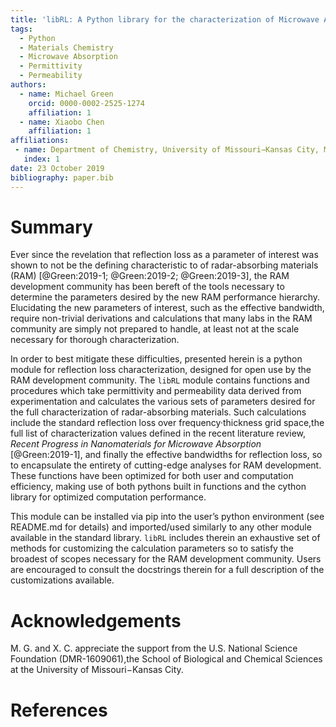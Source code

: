 ```yaml
---
title: 'libRL: A Python library for the characterization of Microwave Absorption'
tags:
  - Python
  - Materials Chemistry
  - Microwave Absorption
  - Permittivity
  - Permeability
authors:
  - name: Michael Green
    orcid: 0000-0002-2525-1274
    affiliation: 1
  - name: Xiaobo Chen
    affiliation: 1
affiliations:
 - name: Department of Chemistry, University of Missouri−Kansas City, MO 64110, U.S.A.
   index: 1
date: 23 October 2019
bibliography: paper.bib
---
```


# Summary

Ever since the revelation that reflection loss as a parameter of interest was
shown to not be the defining characteristic to of radar-absorbing materials (RAM)
[@Green:2019-1; @Green:2019-2; @Green:2019-3], the RAM development community has
been bereft of the tools necessary to determine the parameters desired by the new
RAM performance hierarchy. Elucidating the new parameters of interest, such as the
effective bandwidth, require non-trivial derivations and calculations that many labs
in the RAM community are simply not prepared to handle, at least not at the scale
necessary for thorough characterization.

In order to best mitigate these difficulties, presented herein is a python module
for reflection loss characterization, designed for open use by the RAM development
community. The ``libRL`` module contains functions and procedures which take
permittivity and permeability data derived from experimentation and calculates the
various sets of parameters desired for the full characterization of radar-absorbing
materials. Such calculations include the standard reflection loss over
frequency·thickness grid space,the full list of characterization values defined in
the recent literature review, *Recent Progress in Nanomaterials for Microwave Absorption*
[@Green:2019-1], and finally the effective bandwidths for reflection loss, so to
encapsulate the entirety of cutting-edge analyses for RAM development. These functions
have been optimized for both user and computation efficiency, making use of both
pythons built in functions and the cython library for optimized computation performance.

This module can be installed via pip into the user’s python environment (see README.md
for details) and imported/used similarly to any other module available in the standard
library. ``libRL`` includes therein an exhaustive set of methods for customizing the
calculation parameters so to satisfy the broadest of scopes necessary for the RAM
development community. Users are encouraged to consult the docstrings therein for a
full description of the customizations available.

# Acknowledgements

M. G. and X. C. appreciate the support from the U.S. National Science Foundation
(DMR-1609061),the School of Biological and Chemical Sciences at the
University of Missouri−Kansas City.

# References